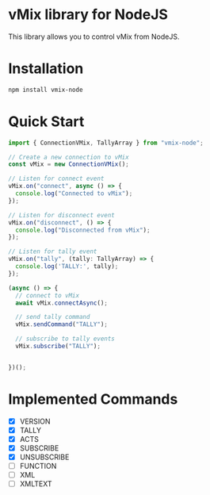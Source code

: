 # vMix library for NodeJS

This library allows you to control vMix from NodeJS.

# Installation

```bash
npm install vmix-node
```

# Quick Start

```typescript
import { ConnectionVMix, TallyArray } from "vmix-node";

// Create a new connection to vMix
const vMix = new ConnectionVMix();

// Listen for connect event
vMix.on("connect", async () => {
  console.log("Connected to vMix");
});

// Listen for disconnect event
vMix.on("disconnect", () => {
  console.log("Disconnected from vMix");
});

// Listen for tally event
vMix.on("tally", (tally: TallyArray) => {
  console.log('TALLY:', tally);
});

(async () => {
  // connect to vMix
  await vMix.connectAsync();

  // send tally command
  vMix.sendCommand("TALLY");

  // subscribe to tally events
  vMix.subscribe("TALLY");


})();
```

# Implemented Commands

- [x] VERSION
- [x] TALLY
- [x] ACTS
- [x] SUBSCRIBE
- [x] UNSUBSCRIBE
- [ ] FUNCTION
- [ ] XML
- [ ] XMLTEXT
